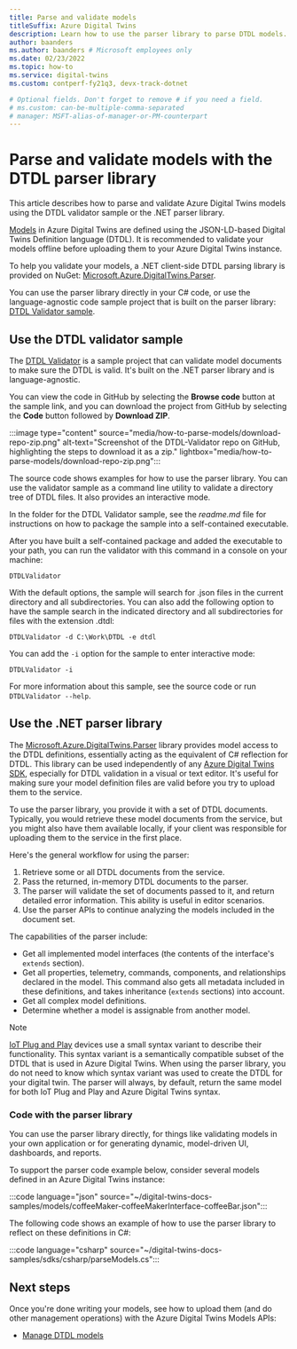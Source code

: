 ```yaml
---
title: Parse and validate models
titleSuffix: Azure Digital Twins
description: Learn how to use the parser library to parse DTDL models.
author: baanders
ms.author: baanders # Microsoft employees only
ms.date: 02/23/2022
ms.topic: how-to
ms.service: digital-twins
ms.custom: contperf-fy21q3, devx-track-dotnet

# Optional fields. Don't forget to remove # if you need a field.
# ms.custom: can-be-multiple-comma-separated
# manager: MSFT-alias-of-manager-or-PM-counterpart
---
```


# Parse and validate models with the DTDL parser library

This article describes how to parse and validate Azure Digital Twins models using the DTDL validator sample or the .NET parser library.

[Models](concepts-models.md) in Azure Digital Twins are defined using the JSON-LD-based Digital Twins Definition language (DTDL). It is recommended to validate your models offline before uploading them to your Azure Digital Twins instance.

To help you validate your models, a .NET client-side DTDL parsing library is provided on NuGet: [Microsoft.Azure.DigitalTwins.Parser](https://nuget.org/packages/Microsoft.Azure.DigitalTwins.Parser/). 

You can use the parser library directly in your C# code, or use the language-agnostic code sample project that is built on the parser library: [DTDL Validator sample](/samples/azure-samples/dtdl-validator/dtdl-validator).

## Use the DTDL validator sample

The [DTDL Validator](/samples/azure-samples/dtdl-validator/dtdl-validator) is a sample project that can validate model documents to make sure the DTDL is valid. It's built on the .NET parser library and is language-agnostic. 

You can view the code in GitHub by selecting the **Browse code** button at the sample link, and you can download the project from GitHub by selecting the **Code** button followed by **Download ZIP**.

:::image type="content" source="media/how-to-parse-models/download-repo-zip.png" alt-text="Screenshot of the DTDL-Validator repo on GitHub, highlighting the steps to download it as a zip." lightbox="media/how-to-parse-models/download-repo-zip.png":::

The source code shows examples for how to use the parser library. You can use the validator sample as a command line utility to validate a directory tree of DTDL files. It also provides an interactive mode.

In the folder for the DTDL Validator sample, see the *readme.md* file for instructions on how to package the sample into a self-contained executable.

After you have built a self-contained package and added the executable to your path, you can run the validator with this command in a console on your machine:

```cmd/sh
DTDLValidator
```

With the default options, the sample will search for .json files in the current directory and all subdirectories. You can also add the following option to have the sample search in the indicated directory and all subdirectories for files with the extension .dtdl:

```cmd/sh
DTDLValidator -d C:\Work\DTDL -e dtdl 
```

You can add the `-i` option for the sample to enter interactive mode:

```cmd/sh
DTDLValidator -i
```

For more information about this sample, see the source code or run `DTDLValidator --help`.

## Use the .NET parser library 

The [Microsoft.Azure.DigitalTwins.Parser](https://nuget.org/packages/Microsoft.Azure.DigitalTwins.Parser/) library provides model access to the DTDL definitions, essentially acting as the equivalent of C# reflection for DTDL. This library can be used independently of any [Azure Digital Twins SDK](concepts-apis-sdks.md), especially for DTDL validation in a visual or text editor. It's useful for making sure your model definition files are valid before you try to upload them to the service.

To use the parser library, you provide it with a set of DTDL documents. Typically, you would retrieve these model documents from the service, but you might also have them available locally, if your client was responsible for uploading them to the service in the first place. 

Here's the general workflow for using the parser:
1. Retrieve some or all DTDL documents from the service.
2. Pass the returned, in-memory DTDL documents to the parser.
3. The parser will validate the set of documents passed to it, and return detailed error information. This ability is useful in editor scenarios.
4. Use the parser APIs to continue analyzing the models included in the document set. 

The capabilities of the parser include:
* Get all implemented model interfaces (the contents of the interface's `extends` section).
* Get all properties, telemetry, commands, components, and relationships declared in the model. This command also gets all metadata included in these definitions, and takes inheritance (`extends` sections) into account.
* Get all complex model definitions.
* Determine whether a model is assignable from another model.

> [!NOTE]
> [IoT Plug and Play](../iot-develop/overview-iot-plug-and-play.md) devices use a small syntax variant to describe their functionality. This syntax variant is a semantically compatible subset of the DTDL that is used in Azure Digital Twins. When using the parser library, you do not need to know which syntax variant was used to create the DTDL for your digital twin. The parser will always, by default, return the same model for both IoT Plug and Play and Azure Digital Twins syntax.

### Code with the parser library

You can use the parser library directly, for things like validating models in your own application or for generating dynamic, model-driven UI, dashboards, and reports.

To support the parser code example below, consider several models defined in an Azure Digital Twins instance:

:::code language="json" source="~/digital-twins-docs-samples/models/coffeeMaker-coffeeMakerInterface-coffeeBar.json":::

The following code shows an example of how to use the parser library to reflect on these definitions in C#:

:::code language="csharp" source="~/digital-twins-docs-samples/sdks/csharp/parseModels.cs":::

## Next steps

Once you're done writing your models, see how to upload them (and do other management operations) with the Azure Digital Twins Models APIs:
* [Manage DTDL models](how-to-manage-model.md)
